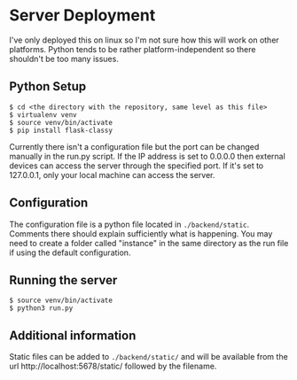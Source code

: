 # Server Deployment

I've only deployed this on linux so I'm not sure how this will work on other platforms. Python tends to be rather platform-independent so there shouldn't be too many issues.

## Python Setup
```
$ cd <the directory with the repository, same level as this file>
$ virtualenv venv
$ source venv/bin/activate
$ pip install flask-classy
```
Currently there isn't a configuration file but the port can be changed manually in the run.py script. If the IP address is set to 0.0.0.0 then external devices can access the server through the specified port. If it's set to 127.0.0.1, only your local machine can access the server.

## Configuration
The configuration file is a python file located in `./backend/static`. Comments there should explain sufficiently what is happening. You may need to create a folder called "instance" in the same directory as the run file if using the default configuration.

## Running the server
```
$ source venv/bin/activate
$ python3 run.py
```

## Additional information
Static files can be added to `./backend/static/` and will be available from the url http://localhost:5678/static/ followed by the filename.